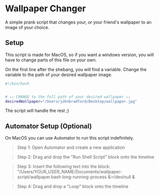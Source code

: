 # Wallpaper Changer
A simple prank script that changes your, or your friend's wallpaper to an image of your choice.

## Setup
This script is made for MacOS, so if you want a windows version, you will have to change parts of this file on your own.

On the first line after the shebang, you will find a variable. Change the variable to the path of your desired wallpaper image.

```bash
#!/bin/bash


# ↓↓ CHANGE to the full path of your desired wallpaper ↓↓
desiredWallpaper="/Users/johnbradford/Desktop/wallpaper.jpg"
```
The script will handle the rest ;)

## Automator Setup (Optional)
On MacOS you can use Automator to run this script indefinitely.

> Step 1: Open Automator and create a new application

> Step 2: Drag and drop the "Run Shell Script" block onto the timeline

> Step 3: Insert the following text into the block: "/Users/YOUR_USER_NAME/Documents/wallpaper-script/wallpaper.bash long-running-process &>/dev/null &

> Step 4: Drag and drop a "Loop" block onto the timeline
